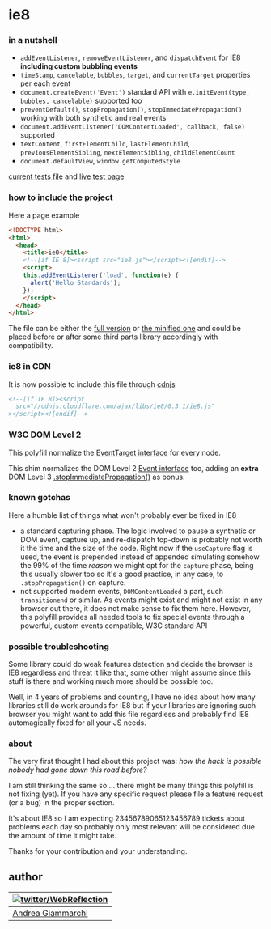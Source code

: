 ie8
===

### in a nutshell

 * `addEventListener`, `removeEventListener`, and `dispatchEvent` for IE8 **including custom bubbling events**
 * `timeStamp`, `cancelable`, `bubbles`, `target`, and `currentTarget` properties per each event
 * `document.createEvent('Event')` standard API  with `e.initEvent(type, bubbles, cancelable)` supported too
 * `preventDefault()`, `stopPropagation()`, `stopImmediatePropagation()` working with both synthetic and real events
 * `document.addEventListener('DOMContentLoaded', callback, false)` supported
 * `textContent`, `firstElementChild`, `lastElementChild`, `previousElementSibling`, `nextElementSibling`, `childElementCount`
 * `document.defaultView`, `window.getComputedStyle`

[current tests file](test/ie8.js) and [live test page](http://webreflection.github.io/ie8/test/)


### how to include the project
Here a page example
```html
<!DOCTYPE html>
<html>
  <head>
    <title>ie8</title>
    <!--[if IE 8]><script src="ie8.js"></script><![endif]-->
    <script>
    this.addEventListener('load', function(e) {
      alert('Hello Standards');
    });
    </script>
  </head>
</html>
```
The file can be either the [full version](build/ie8.max.js) or [the minified one](build/ie8.js) and could be placed before or after some third parts library accordingly with compatibility.

### ie8 in CDN
It is now possible to include this file through [cdnjs](http://www.cdnjs.com)
```html
<!--[if IE 8]><script
  src="//cdnjs.cloudflare.com/ajax/libs/ie8/0.3.1/ie8.js"
></script><![endif]-->
```

### W3C DOM Level 2
This polyfill normalize the [EventTarget interface](http://www.w3.org/TR/DOM-Level-2-Events/events.html#Events-Registration-interfaces) for every node.

This shim normalizes the DOM Level 2 [Event interface](http://www.w3.org/TR/DOM-Level-2-Events/events.html#Events-interface) too, adding an **extra** DOM Level 3 [.stopImmediatePropagation()](http://www.w3.org/TR/DOM-Level-3-Events/#events-event-type-stopImmediatePropagation) as bonus.


### known gotchas
Here a humble list of things what won't probably ever be fixed in IE8

  * a standard capturing phase. The logic involved to pause a synthetic or DOM event, capture up, and re-dispatch top-down is probably not worth it the time and the size of the code. Right now if the `useCapture` flag is used, the event is prepended instead of appended simulating somehow the 99% of the time *reason* we might opt for the `capture` phase, being this usually slower too so it's a good practice, in any case, to `.stopPropagation()` on capture.
  * not supported modern events, `DOMContentLoaded` a part, such `transitionend` or similar. As events might exist and might not exist in any browser out there, it does not make sense to fix them here. However, this polyfill provides all needed tools to fix special events through a powerful, custom events compatible, W3C standard API


### possible troubleshooting
Some library could do weak features detection and decide the browser is IE8 regardless and threat it like that, some other might assume since this stuff is there and working much more should be possible too.

Well, in 4 years of problems and counting, I have no idea about how many libraries still do work arounds for IE8 but if your libraries are ignoring such browser you might want to add this file regardless and probably find IE8 automagically fixed for all your JS needs.


### about
The very first thought I had about this project was: _how the hack is possible nobody had gone down this road before?_

I am still thinking the same so ... there might be many things this polyfill is not fixing (yet).
If you have any specific request please file a feature request (or a bug) in the proper section.

It's about IE8 so I am expecting 23456789065123456789 tickets about problems each day so probably only most relevant will be considered due the amount of time it might take.

Thanks for your contribution and your understanding.


## author

| [![twitter/WebReflection](http://www.3site.eu/graphic/blogspot_profile.gif)](http://twitter.com/WebReflection "Follow @WebReflection on Twitter") |
|---|
| [Andrea Giammarchi](http://webreflection.blogspot.com/) |